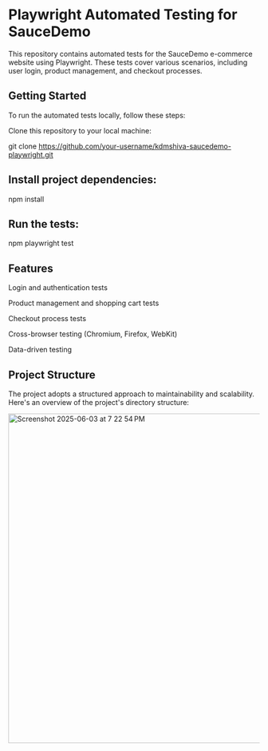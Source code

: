 # Playwright Automated Testing for SauceDemo

This repository contains automated tests for the SauceDemo e-commerce website using Playwright. These tests cover various scenarios, including user login, product management, and checkout processes.

## Getting Started

To run the automated tests locally, follow these steps:

Clone this repository to your local machine:

git clone https://github.com/your-username/kdmshiva-saucedemo-playwright.git

## Install project dependencies:
npm install

## Run the tests:

npm playwright test

## Features

Login and authentication tests

Product management and shopping cart tests

Checkout process tests

Cross-browser testing (Chromium, Firefox, WebKit)

Data-driven testing

## Project Structure

The project adopts a structured approach to maintainability and scalability. Here's an overview of the project's directory structure:

 <img width="660" alt="Screenshot 2025-06-03 at 7 22 54 PM" src="https://github.com/user-attachments/assets/fa2e6439-31b9-4935-bb98-0349844df700" />


